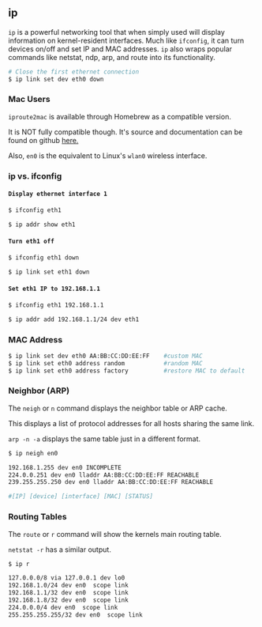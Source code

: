 ---
---
ip
----

`ip` is a powerful networking tool that when simply used will display information on kernel-resident interfaces. Much like `ifconfig`, it can turn devices on/off and set IP and MAC addresses. `ip` also wraps popular commands like netstat, ndp, arp, and route into its functionality.

~~~ bash
# Close the first ethernet connection 
$ ip link set dev eth0 down
~~~

<!--more-->

### Mac Users

`iproute2mac` is available through Homebrew as a compatible version. 

It is NOT fully compatible though. It's source and documentation can be found on github <a href="https://github.com/brona/iproute2mac" target="_blank">here.</a>

Also, `en0` is the equivalent to Linux's `wlan0` wireless interface.

### ip vs. ifconfig

#### `Display ethernet interface 1`

~~~ bash
$ ifconfig eth1

$ ip addr show eth1
~~~

####  `Turn eth1 off`

~~~ bash
$ ifconfig eth1 down

$ ip link set eth1 down
~~~

####  `Set eth1 IP to 192.168.1.1`

~~~ bash
$ ifconfig eth1 192.168.1.1

$ ip addr add 192.168.1.1/24 dev eth1
~~~

### MAC Address

~~~ bash
$ ip link set dev eth0 AA:BB:CC:DD:EE:FF    #custom MAC
$ ip link set eth0 address random           #random MAC
$ ip link set eth0 address factory          #restore MAC to default
~~~

### Neighbor (ARP)

The `neigh` or `n` command displays the neighbor table or ARP cache.

This displays a list of protocol addresses for all hosts sharing the same link.

`arp -n -a` displays the same table just in a different format.

~~~ bash
$ ip neigh en0

192.168.1.255 dev en0 INCOMPLETE
224.0.0.251 dev en0 lladdr AA:BB:CC:DD:EE:FF REACHABLE
239.255.255.250 dev en0 lladdr AA:BB:CC:DD:EE:FF REACHABLE

#[IP] [device] [interface] [MAC] [STATUS]
~~~

### Routing Tables

The `route` or `r` command will show the kernels main routing table.

`netstat -r` has a similar output.

~~~ bash
$ ip r

127.0.0.0/8 via 127.0.0.1 dev lo0
192.168.1.0/24 dev en0  scope link
192.168.1.1/32 dev en0  scope link
192.168.1.8/32 dev en0  scope link
224.0.0.0/4 dev en0  scope link
255.255.255.255/32 dev en0  scope link

~~~
